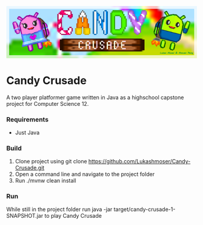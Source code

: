 <img src="./CandyCrusadeThumbnail.png"></img>

# Candy Crusade

A two player platformer game written in Java as a highschool capstone project for Computer Science 12.

### Requirements
- Just Java

### Build
1. Clone project using git clone https://github.com/Lukashmoser/Candy-Crusade.git
2. Open a command line and navigate to the project folder
3. Run ./mvnw clean install

### Run
While still in the project folder run java -jar target/candy-crusade-1-SNAPSHOT.jar to play Candy Crusade

